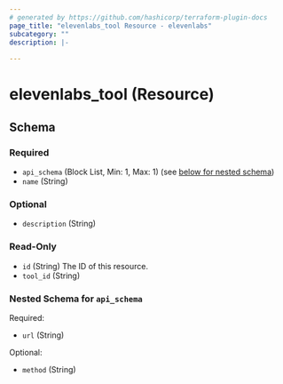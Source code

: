 ```yaml
---
# generated by https://github.com/hashicorp/terraform-plugin-docs
page_title: "elevenlabs_tool Resource - elevenlabs"
subcategory: ""
description: |-
  
---
```


# elevenlabs_tool (Resource)





<!-- schema generated by tfplugindocs -->
## Schema

### Required

- `api_schema` (Block List, Min: 1, Max: 1) (see [below for nested schema](#nestedblock--api_schema))
- `name` (String)

### Optional

- `description` (String)

### Read-Only

- `id` (String) The ID of this resource.
- `tool_id` (String)

<a id="nestedblock--api_schema"></a>
### Nested Schema for `api_schema`

Required:

- `url` (String)

Optional:

- `method` (String)
